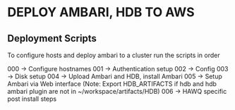 # DEPLOY AMBARI, HDB TO AWS

## Deployment Scripts

To configure hosts and deploy ambari to a cluster run the scripts in order

000 -> Configure hostnames
001 -> Authentication setup
002 -> Config
003 -> Disk setup
004 -> Upload Ambari and HDB, install Ambari
005 -> Setup Ambari via Web interface (Note: Export HDB_ARTIFACTS if hdb and hdb ambari plugin are not in ~/workspace/artifacts/HDB)
006 -> HAWQ specific post install steps


